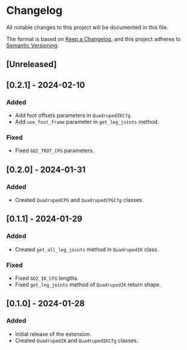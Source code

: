 # Changelog

All notable changes to this project will be documented in this file.

The format is based on [Keep a Changelog](https://keepachangelog.com/en/1.0.0/),
and this project adheres to [Semantic Versioning](https://semver.org/spec/v2.0.0.html).

## [Unreleased]

## [0.2.1] - 2024-02-10

### Added

- Add foot offsets parameters in `QuadrupedIKCfg`.
- Add `use_foot_frame` parameter in `get_leg_joints` method.

### Fixed

- Fixed `GO2_TROT_CPG` parameters.

## [0.2.0] - 2024-01-31

### Added

- Created `QuadrupedCPG` and `QuadrupedCPGCfg` classes.


## [0.1.1] - 2024-01-29

### Added

- Created `get_all_leg_joints` method in `QuadrupedIK` class.

### Fixed

- Fixed `GO2_IK_CFG` lengths.
- Fixed `get_leg_joints` method of `QuadrupedIK` return shape.


## [0.1.0] - 2024-01-28

### Added

- Initial release of the extension.
- Created `QuadrupedIK` and `QuadrupedIKCfg` classes.
